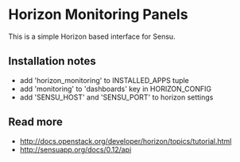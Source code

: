 
# Horizon Monitoring Panels

This is a simple Horizon based interface for Sensu.

## Installation notes

* add 'horizon_monitoring' to INSTALLED_APPS tuple
* add 'monitoring' to 'dashboards' key in HORIZON_CONFIG
* add 'SENSU_HOST' and 'SENSU_PORT' to horizon settings

## Read more

* http://docs.openstack.org/developer/horizon/topics/tutorial.html
* http://sensuapp.org/docs/0.12/api